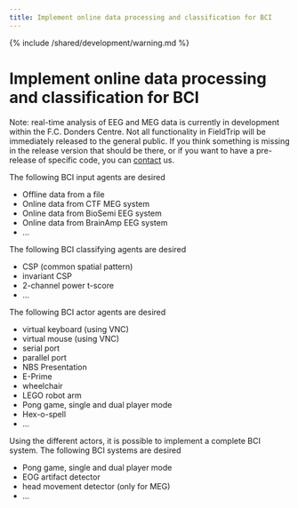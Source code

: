 ```yaml
---
title: Implement online data processing and classification for BCI
---
```


{% include /shared/development/warning.md %}

# Implement online data processing and classification for BCI

Note: real-time analysis of EEG and MEG data is currently in development within the F.C. Donders Centre. Not all functionality in FieldTrip will be immediately released to the general public. If you think something is missing in the release version that should be there, or if you want to have a pre-release of specific code, you can [contact](/contact) us.

The following BCI input agents are desired

- Offline data from a file
- Online data from CTF MEG system
- Online data from BioSemi EEG system
- Online data from BrainAmp EEG system
- ...

The following BCI classifying agents are desired

- CSP (common spatial pattern)
- invariant CSP
- 2-channel power t-score
- ...

The following BCI actor agents are desired

- virtual keyboard (using VNC)
- virtual mouse (using VNC)
- serial port
- parallel port
- NBS Presentation
- E-Prime
- wheelchair
- LEGO robot arm
- Pong game, single and dual player mode
- Hex-o-spell
- ...

Using the different actors, it is possible to implement a complete BCI system. The following BCI systems are desired

- Pong game, single and dual player mode
- EOG artifact detector
- head movement detector (only for MEG)
- ...
